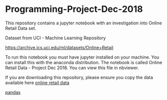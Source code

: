 # Programming-Project-Dec-2018

This repository contains a jupyter notebook with an investigation into Online Retail Data set.

Dataset from UCI - Machine Learning Repository

https://archive.ics.uci.edu/ml/datasets/Online+Retail


To run this notebook you must have jupyter installed on your machine. You can install this with the anaconda distribution. The notebook is called Online Retail Data - Project Dec 2018. You can view this file in nbviewer.

If you are downloading this repository, please ensure you copy the data available here [online retail data](https://github.com/RitRa/Programming-Project-Dec-2018/raw/master/Online-Retail.xls)

[pandas](img/pandas_logo.png)